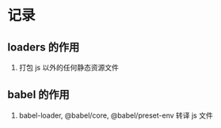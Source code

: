 # 记录

## loaders 的作用

1. 打包 js 以外的任何静态资源文件

## babel 的作用

1. babel-loader, @babel/core, @babel/preset-env 转译 js 文件
